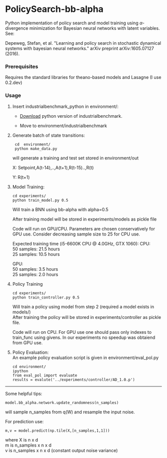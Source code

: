 # PolicySearch-bb-alpha

Python implementation of policy search and model training using  $\alpha$-divergence minimization for Bayesian neural networks with latent variables. See:

Depeweg, Stefan, et al. "Learning and policy search in stochastic dynamical systems with bayesian neural networks." arXiv preprint arXiv:1605.07127 (2016).




### Prerequisites

Requires the standard libraries for theano-based models and Lasagne (I use 0.2.dev)


### Usage


1. Insert industrialbenchmark_python in environment/:

   - [Download](https://github.com/siemens/industrialbenchmark/tree/master/industrial_benchmark_python)  python version of industrialbenchmark.
 
    - Move to environment/industrialbenchmark 


2. Generate batch of state transitions:
 
   ```
    cd  environment/  
    python make_data.py 
    ```

    will generate a training and test set stored in environment/out
    
    X: Setpoint,A(t-14),..,A(t+1),R(t-15)..,R(t) 

    Y: R(t+1)

3. Model Training:

   ```
   cd experiments/  
   python train_model.py 0.5 
    ```

   Will train a BNN using bb-alpha with alpha=0.5 
   
   After training model will be stored in experiments/models as pickle file
   
   Code will run on GPU/CPU. Parameters are chosen conservatively for GPU use. Consider decreasing sample size to 25 for CPU use.
   
   Expected training time (i5-6600K CPU @ 4.0GHz, GTX 1060): 
   CPU:  
   50 samples: 21.5 hours  
   25 samples: 10.5 hours

   GPU:   
   50 samples: 3.5 hours  
    25 samples: 2.0 hours


4. Policy Training

   ```
   cd experiments/  
   python train_controller.py 0.5 
   ```  
   Will train a policy  using model from step 2 (required a model exists in models/)   
   After training the policy will be stored  in experiments/controller as pickle file.
   
   Code will run on CPU. For GPU use one should pass only indexes to train_func using givens. In our experiments no speedup was obtaiend from GPU use.

5. Policy Evaluation:   
   An example policy evaluation script  is given in environment/eval_pol.py   
   ```
   cd environment/  
   ipython  
   from eval_pol import evaluate   
   results = evalute('../experiments/controller/AD_1.0.p')  
   ```

---
Some helpful tips:  

```
model.bb_alpha.network.update_randomness(n_samples)   
```
will  sample  n_samples from q(W) and resample the input noise.

For prediction use:   
```
m,v = model.predict(np.tile(X,[n_samples,1,1]))  
```   
where X is n x d  
 m is n\_samples x n x d   
v is n\_samples x n x d   (constant output noise variance)
